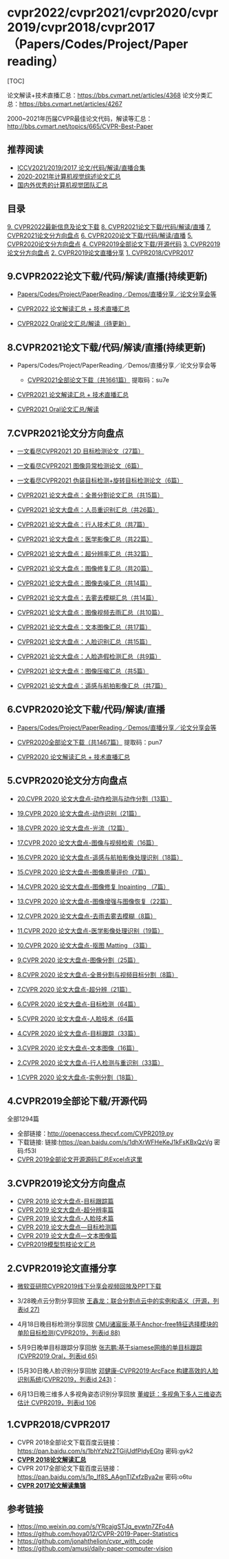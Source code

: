 # cvpr2022/cvpr2021/cvpr2020/cvpr2019/cvpr2018/cvpr2017（Papers/Codes/Project/Paper reading）



[TOC]



论文解读+技术直播汇总：https://bbs.cvmart.net/articles/4368 
论文分类汇总：https://bbs.cvmart.net/articles/4267

2000~2021年历届CVPR最佳论文代码，解读等汇总：http://bbs.cvmart.net/topics/665/CVPR-Best-Paper



## 推荐阅读

- [ICCV2021/2019/2017 论文/代码/解读/直播合集](https://github.com/extreme-assistant/ICCV2021-Paper-Code-Interpretation)
- [2020-2021年计算机视觉综述论文汇总](https://github.com/extreme-assistant/survey-computer-vision)
- [国内外优秀的计算机视觉团队汇总](https://github.com/extreme-assistant/Awesome-CV-Team)



## 目录

[9. CVPR2022最新信息及论文下载](https://github.com/extreme-assistant/CVPR2022-Paper-Code-Interpretation#9)
[8. CVPR2021论文下载/代码/解读/直播](https://github.com/extreme-assistant/CVPR2022-Paper-Code-Interpretation#8)
[7. CVPR2021论文分方向盘点](https://github.com/extreme-assistant/CVPR2022-Paper-Code-Interpretation#7)
[6. CVPR2020论文下载/代码/解读/直播](https://github.com/extreme-assistant/CVPR2022-Paper-Code-Interpretation#6)
[5. CVPR2020论文分方向盘点](https://github.com/extreme-assistant/CVPR2022-Paper-Code-Interpretation#5)
[4. CVPR2019全部论文下载/开源代码](https://github.com/extreme-assistant/CVPR2022-Paper-Code-Interpretation#4)
[3. CVPR2019论文分方向盘点](https://github.com/extreme-assistant/CVPR2022-Paper-Code-Interpretation#3)
[2. CVPR2019论文直播分享](https://github.com/extreme-assistant/CVPR2022-Paper-Code-Interpretation#2)
[1. CVPR2018/CVPR2017](https://github.com/extreme-assistant/CVPR2022-Paper-Code-Interpretation#1)



## 9.CVPR2022论文下载/代码/解读/直播(持续更新)

- [Papers/Codes/Project/PaperReading／Demos/直播分享／论文分享会等](https://github.com/extreme-assistant/CVPR2022-Paper-Code-Interpretation/blob/master/CVPR2022.md)

- [CVPR2022 论文解读汇总 + 技术直播汇总](https://bbs.cvmart.net/articles/6166)

- [CVPR2022 Oral论文汇总/解读（待更新）](https://www.cvmart.net/community/detail/6254)

  



## 8.CVPR2021论文下载/代码/解读/直播(持续更新)

- Papers/Codes/Project/PaperReading／Demos/直播分享／论文分享会等

  - [CVPR2021全部论文下载（共1661篇）](https://pan.baidu.com/s/1TWPkRukz9JC4Br-g_Ws5OA) 提取码：su7e

- [CVPR2021 论文解读汇总 + 技术直播汇总](https://bbs.cvmart.net/articles/4368)

- [CVPR2021 Oral论文汇总/解读](https://bbs.cvmart.net/articles/4366)

  



## 7.CVPR2021论文分方向盘点

- [一文看尽CVPR2021 2D 目标检测论文（27篇）](https://mp.weixin.qq.com/s/Ho7qtrpF9FhHGaamkQo6Lw)

- [一文看尽CVPR2021 图像异常检测论文（6篇）](https://mp.weixin.qq.com/s/ysfwYQ3sVvXINPzBR91S7A)

- [一文看尽CVPR2021 伪装目标检测+旋转目标检测论文（6篇）](https://mp.weixin.qq.com/s/w1jPD2AbxnENUBgfdFLFSg)

- [CVPR2021 论文大盘点：全景分割论文汇总（共15篇）](https://mp.weixin.qq.com/s/_a0UmZSSxvVUFUGOnMrMhw)

- [CVPR2021 论文大盘点：人员重识别汇总（共26篇）](https://bbs.cvmart.net/articles/5832)

- [CVPR2021 论文大盘点：行人技术汇总（共7篇）](https://bbs.cvmart.net/articles/5831)

- [CVPR2021 论文大盘点：医学影像汇总（共22篇）](https://bbs.cvmart.net/articles/5829)

- [CVPR2021 论文大盘点：超分辨率汇总（共32篇）](https://bbs.cvmart.net/articles/5560)

- [CVPR2021 论文大盘点：图像修复汇总（共20篇）](https://bbs.cvmart.net/articles/5824)

- [CVPR2021 论文大盘点：图像去噪汇总（共14篇）](https://bbs.cvmart.net/articles/5828)

- [CVPR2021 论文大盘点：去雾去模糊汇总（共14篇）](https://bbs.cvmart.net/articles/5827)

- [CVPR2021 论文大盘点：图像视频去雨汇总（共10篇）](https://bbs.cvmart.net/articles/5826)

- [CVPR2021 论文大盘点：文本图像汇总（共17篇）](https://bbs.cvmart.net/articles/5562)

- [CVPR2021 论文大盘点：人脸识别汇总（共15篇）](https://bbs.cvmart.net/articles/5811)

- [CVPR2021 论文大盘点：人脸造假检测汇总（共9篇）](https://bbs.cvmart.net/articles/5810)

- [CVPR2021 论文大盘点：图像压缩汇总（共5篇）](https://bbs.cvmart.net/articles/5809)

- [CVPR2021 论文大盘点：遥感与航拍影像汇总（共7篇）](https://bbs.cvmart.net/articles/5830)

  

## 6.CVPR2020论文下载/代码/解读/直播

- [Papers/Codes/Project/PaperReading／Demos/直播分享／论文分享会等](https://github.com/extreme-assistant/cvpr2020/blob/master/CVPR2020.md#cvpr2020最新信息及论文下载贴paperscodesprojectpaperreadingdemos直播分享论文分享会等)

- [CVPR2020全部论文下载（共1467篇）](https://pan.baidu.com/s/1UXW6iviZ_d3wpdujNgWJSQ)
  提取码：pun7

  

- [CVPR2020 论文解读汇总 + 技术直播汇总](https://bbs.cvmart.net/articles/3031)

  

## 5.CVPR2020论文分方向盘点

- [20.CVPR 2020 论文大盘点-动作检测与动作分割（13篇）](https://bbs.cvmart.net/topics/3028)

- [19.CVPR 2020 论文大盘点-动作识别（21篇）](https://bbs.cvmart.net/topics/3000)

- [18.CVPR 2020 论文大盘点-光流（12篇）](https://bbs.cvmart.net/topics/2992)

- [17.CVPR 2020 论文大盘点-图像与视频检索（16篇）](https://bbs.cvmart.net/topics/2964)

- [16.CVPR 2020 论文大盘点-遥感与航拍影像处理识别（18篇）](https://bbs.cvmart.net/topics/2953)

- [15.CVPR 2020 论文大盘点-图像质量评价（7篇）](https://bbs.cvmart.net/topics/2923)

- [14.CVPR 2020 论文大盘点-图像修复 Inpainting （7篇）](https://bbs.cvmart.net/topics/2903) 

- [13.CVPR 2020 论文大盘点-图像增强与图像恢复（22篇）](https://bbs.cvmart.net/topics/2902)

- [12.CVPR 2020 论文大盘点-去雨去雾去模糊（8篇）](https://bbs.cvmart.net/topics/2876)

- [11.CVPR 2020 论文大盘点-医学影像处理识别（19篇）](https://bbs.cvmart.net/topics/2855)

- [10.CVPR 2020 论文大盘点-抠图 Matting （3篇）](https://bbs.cvmart.net/topics/2854)

- [9.CVPR 2020 论文大盘点-图像分割（25篇）](https://bbs.cvmart.net/topics/2829)

- [8.CVPR 2020 论文大盘点-全景分割与视频目标分割（8篇）](https://bbs.cvmart.net/topics/2818)

- [7.CVPR 2020 论文大盘点-超分辨（21篇）](https://bbs.cvmart.net/topics/2725)

- [6.CVPR 2020 论文大盘点-目标检测（64篇）](https://bbs.cvmart.net/topics/2732)

- [5.CVPR 2020 论文大盘点-人脸技术（64篇](https://bbs.cvmart.net/topics/2720)

- [4.CVPR 2020 论文大盘点-目标跟踪（33篇）](https://bbs.cvmart.net/topics/2733)

- [3.CVPR 2020 论文大盘点-文本图像（16篇）](https://bbs.cvmart.net/topics/2778)

- [2.CVPR 2020 论文大盘点-行人检测与重识别（33篇）](https://bbs.cvmart.net/topics/2751)

- [1.CVPR 2020 论文大盘点-实例分割（18篇）](https://bbs.cvmart.net/topics/2806)

  

## 4.CVPR2019全部论下载/开源代码

全部1294篇

- 全部链接：http://openaccess.thecvf.com/CVPR2019.py 
- 下载链接:
  链接:https://pan.baidu.com/s/1dhXrWFHeKeJ1kFsKBxQzVg 密码:f53l
- [CVPR 2019全部论文开源源码汇总Excel点这里](https://github.com/extreme-assistant/cvpr2019/blob/master/cvpr_2019_githublinks.csv)



## 3.CVPR2019论文分方向盘点

- [CVPR 2019 论文大盘点-目标跟踪篇](http://bbs.cvmart.net/articles/523/cvpr-2019-lun-wen-da-pan-dian-mu-biao-gen-zong-pian)
- [CVPR 2019 论文大盘点-超分辨率篇](http://bbs.cvmart.net/topics/452/cvpr-2019-lun-wen-da-pan-dian-chao-fen-bian-lv-pian)
- [CVPR 2019 论文大盘点-人脸技术篇](http://bbs.cvmart.net/topics/451/cvpr-2019-lun-wen-da-pan-dian-ren-lian-ji-shu-pian)
- [CVPR 2019 论文大盘点—目标检测篇](https://mp.weixin.qq.com/s/l8Cfi3CIt2gqVC9i3LV6hw)
- [CVPR 2019 论文大盘点—文本图像篇](http://bbs.cvmart.net/topics/535/CVPR2019-Text)
- [CVPR2019模型剪枝论文汇总](http://bbs.cvmart.net/topics/464/cvpr-2019-gong-bu-mo-xing-jian-zhi-lun-wen-hui-zong)



## 2.CVPR2019论文直播分享

- [微软亚研院CVPR2019线下分享会视频回放及PPT下载](http://bbs.cvmart.net/topics/609/CVPR-2019)

- 3/28晚点云分割分享回放
  [王鑫龙：联合分割点云中的实例和语义（开源，列表id 27)](http://bbs.cvmart.net/topics/351/联合分割点云中的实例和语义)

- 4月18日晚目标检测分享回放
  [CMU诸宸辰:基于Anchor-free特征选择模块的单阶目标检测(CVPR2019，列表id 88)](https://mp.weixin.qq.com/s/CvzFG63c1bTuWFSIzNSxBA) 

- 5月9日晚单目标跟踪分享回放
  [张志鹏:基于siamese网络的单目标跟踪(CVPR2019 Oral，列表id 65)](https://mp.weixin.qq.com/s/3vlVXQDh6ou8Gdhg4xY2Tg)

- [5月30日晚人脸识别分享回放
  [邓健康-CVPR2019:ArcFace 构建高效的人脸识别系统(CVPR2019，列表id 243)](https://mp.weixin.qq.com/s/SIHFTbDc_XjbfYfpgwNYeQ)：

- 6月13日晚三维多人多视角姿态识别分享回放
  [董峻廷：多视角下多人三维姿态估计 CVPR2019，列表id 106](https://mp.weixin.qq.com/s/Td510LMs3UWV_8d5kDgFYw)

  



## 1.CVPR2018/CVPR2017

- CVPR 2018全部论文下载百度云链接：https://pan.baidu.com/s/1bhYzNz2TGijUdfPIdyEGtg 
  密码:gyk2
- [**CVPR 2018论文解读汇总**](http://bbs.cvmart.net/articles/56/cvpr-2018-lun-wen-jie-du-ji-jin-190326-geng-xin)
- CVPR 2017全部论文下载百度云链接：https://pan.baidu.com/s/1p_If8S_AAgnTlZxfzBya2w 
  密码:o6tu
- [**CVPR 2017论文解读集锦**](https://zhuanlan.zhihu.com/p/27651707)



## 参考链接

- https://mp.weixin.qq.com/s/YRcajgSTJq_evwtn7ZFo4A 
- https://github.com/hoya012/CVPR-2019-Paper-Statistics 
- https://github.com/jonahthelion/cvpr_with_code 
- https://github.com/amusi/daily-paper-computer-vision